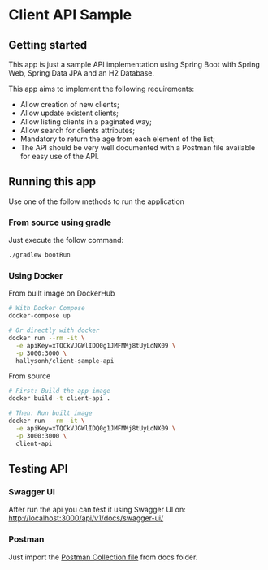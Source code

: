 # Client API Sample

## Getting started

This app is just a sample API implementation using Spring Boot with Spring Web, Spring Data JPA and an H2 Database.

This app aims to implement the following requirements:

- Allow creation of new clients;
- Allow update existent clients;
- Allow listing clients in a paginated way;
- Allow search for clients attributes;
- Mandatory to return the age from each element of the list;
- The API should be very well documented with a Postman file available for easy use of the API.

## Running this app

Use one of the follow methods to run the application

### From source using gradle

Just execute the follow command:

```sh
./gradlew bootRun
```

### Using Docker

From built image on DockerHub

```sh
# With Docker Compose
docker-compose up

# Or directly with docker
docker run --rm -it \
  -e apiKey=xTQCkVJGWlIDQ0g1JMFMMj8tUyLdNX09 \
  -p 3000:3000 \
  hallysonh/client-sample-api
```

From source

```sh
# First: Build the app image
docker build -t client-api .

# Then: Run built image
docker run --rm -it \
  -e apiKey=xTQCkVJGWlIDQ0g1JMFMMj8tUyLdNX09 \
  -p 3000:3000 \
  client-api
```

## Testing API

### Swagger UI

After run the api you can test it using Swagger UI on: [http://localhost:3000/api/v1/docs/swagger-ui/](http://localhost:3000/api/v1/docs/swagger-ui/)

### Postman

Just import the <a href="https://raw.githubusercontent.com/hallysonh/client-sample-api/main/docs/postman_collection.json" target="_blank">Postman Collection file</a> from docs folder.
